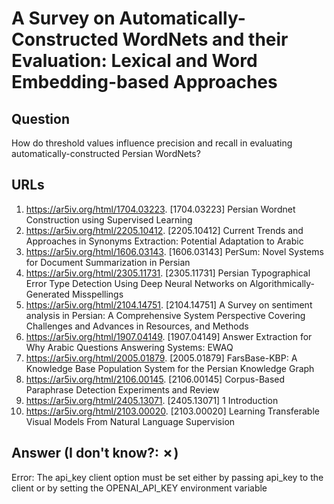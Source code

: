 # A Survey on Automatically-Constructed WordNets and their Evaluation: Lexical and Word Embedding-based Approaches

## Question

How do threshold values influence precision and recall in evaluating automatically-constructed Persian WordNets?

## URLs

1. https://ar5iv.org/html/1704.03223. [1704.03223] Persian Wordnet Construction using Supervised Learning
2. https://ar5iv.org/html/2205.10412. [2205.10412] Current Trends and Approaches in Synonyms Extraction: Potential Adaptation to Arabic
3. https://ar5iv.org/html/1606.03143. [1606.03143] PerSum: Novel Systems for Document Summarization in Persian
4. https://ar5iv.org/html/2305.11731. [2305.11731] Persian Typographical Error Type Detection Using Deep Neural Networks on Algorithmically-Generated Misspellings
5. https://ar5iv.org/html/2104.14751. [2104.14751] A Survey on sentiment analysis in Persian: A Comprehensive System Perspective Covering Challenges and Advances in Resources, and Methods
6. https://ar5iv.org/html/1907.04149. [1907.04149] Answer Extraction for Why Arabic Questions Answering Systems: EWAQ
7. https://ar5iv.org/html/2005.01879. [2005.01879] FarsBase-KBP: A Knowledge Base Population System for the Persian Knowledge Graph
8. https://ar5iv.org/html/2106.00145. [2106.00145] Corpus-Based Paraphrase Detection Experiments and Review
9. https://ar5iv.org/html/2405.13071. [2405.13071] 1 Introduction
10. https://ar5iv.org/html/2103.00020. [2103.00020] Learning Transferable Visual Models From Natural Language Supervision

## Answer (I don't know?: ✗)

Error: The api_key client option must be set either by passing api_key to the client or by setting the OPENAI_API_KEY environment variable